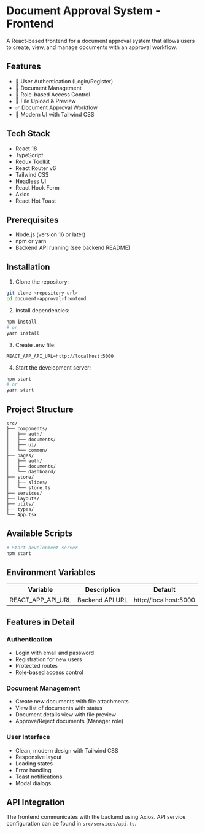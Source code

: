 # Document Approval System - Frontend

A React-based frontend for a document approval system that allows users to create, view, and manage documents with an approval workflow.

## Features

- 🔐 User Authentication (Login/Register)
- 📑 Document Management
- 👥 Role-based Access Control
- 📁 File Upload & Preview
- ✅ Document Approval Workflow
- 🎨 Modern UI with Tailwind CSS

## Tech Stack

- React 18
- TypeScript
- Redux Toolkit
- React Router v6
- Tailwind CSS
- Headless UI
- React Hook Form
- Axios
- React Hot Toast

## Prerequisites

- Node.js (version 16 or later)
- npm or yarn
- Backend API running (see backend README)

## Installation

1. Clone the repository:

```bash
git clone <repository-url>
cd document-approval-frontend
```

2. Install dependencies:

```bash
npm install
# or
yarn install
```

3. Create .env file:

```env
REACT_APP_API_URL=http://localhost:5000
```

4. Start the development server:

```bash
npm start
# or
yarn start
```

## Project Structure

```
src/
├── components/
│   ├── auth/
│   ├── documents/
│   ├── ui/
│   └── common/
├── pages/
│   ├── auth/
│   ├── documents/
│   └── dashboard/
├── store/
│   ├── slices/
│   └── store.ts
├── services/
├── layouts/
├── utils/
├── types/
└── App.tsx
```

## Available Scripts

```bash
# Start development server
npm start
```

## Environment Variables

| Variable          | Description     | Default               |
| ----------------- | --------------- | --------------------- |
| REACT_APP_API_URL | Backend API URL | http://localhost:5000 |

## Features in Detail

### Authentication

- Login with email and password
- Registration for new users
- Protected routes
- Role-based access control

### Document Management

- Create new documents with file attachments
- View list of documents with status
- Document details view with file preview
- Approve/Reject documents (Manager role)

### User Interface

- Clean, modern design with Tailwind CSS
- Responsive layout
- Loading states
- Error handling
- Toast notifications
- Modal dialogs

## API Integration

The frontend communicates with the backend using Axios. API service configuration can be found in `src/services/api.ts`.
